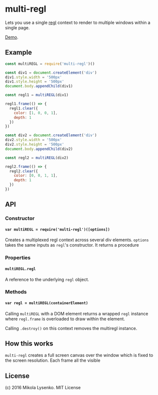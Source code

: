 # multi-regl
Lets you use a single [regl](http://regl.party) context to render to multiple windows within a single page.

[Demo](https://regl-project.github.io/multi-regl/index.html).

## Example

```javascript
const multiREGL = require('multi-regl')()

const div1 = document.createElement('div')
div1.style.width = '500px'
div1.style.height = '500px'
document.body.appendChild(div1)

const regl1 = multiREGL(div1)

regl1.frame(() => {
  regl1.clear({
    color: [1, 0, 0, 1],
    depth: 1
  })
})

const div2 = document.createElement('div')
div2.style.width = '500px'
div2.style.height = '500px'
document.body.appendChild(div2)

const regl2 = multiREGL(div2)

regl2.frame(() => {
  regl2.clear({
    color: [0, 0, 1, 1],
    depth: 1
  })
})
```

## API

### Constructor

#### `var multiREGL = require('multi-regl')([options])`
Creates a multiplexed regl context across several div elements.  `options` takes the same inputs as `regl`'s constructor.  It returns a procedure

### Properties

#### `multiREGL.regl`
A reference to the underlying `regl` object.

### Methods

#### `var regl = multiREGL(containerElement)`
Calling `multiREGL` with a DOM element returns a wrapped `regl` instance where `regl.frame` is overloaded to draw within the element.

Calling `.destroy()` on this context removes the multiregl instance.

## How this works
`multi-regl` creates a full screen canvas over the window which is fixed to the screen resolution.  Each frame all the visible

## License
(c) 2016 Mikola Lysenko. MIT License
